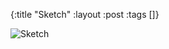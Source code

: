 {:title "Sketch"
 :layout :post
 :tags []}

![Sketch](/img/art/secret/sketches/uw1/20210822_-_UW_-_Sketch_2.jpg)
